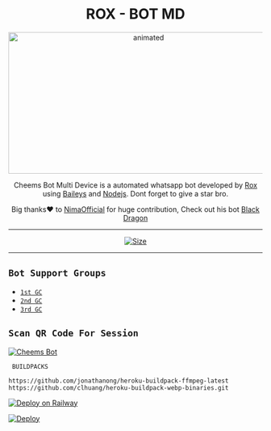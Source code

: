 

<h1 align="center">ROX - BOT MD<br></h1>
<p align="center">
<img src="https://telegra.ph/file/18114dd56b2dde35bc78b.jpg" alt="animated" width="540" height="280" />
</p>

<p align="center">
Cheems Bot Multi Device is a automated whatsapp bot developed by <a href="https://github.com/malikabhishek1/ROX-BOT" target="_blank">Rox</a> using <a href="https://github.com/adiwajshing/Baileys" target="_blank">Baileys</a> and <a href="https://github.com/nodejs" target="_blank">Nodejs</a>. Dont forget to give a star bro.
</p>

<p align="center">
Big thanks❤️ to <a href="https://github.com/nimaofficial" target="_blank">NimaOfficial</a> for huge contribution, Check out his bot <a href="https://github.com/nimaofficial/Black-Dragon" target="_blank">Black Dragon</a>
</p>

---

<p align="center">
<a href="https://www.youtube.com/@MusicNooo"><img title="Size" src="https://telegra.ph/file/bd0bc2e76c8110057a03b.jpg"></a>
</p>

------




## ```Bot Support Groups```

- [`1st GC`]()
- [`2nd GC`]()
- [`3rd GC`]()



## `Scan QR Code For Session`
[![Cheems Bot](https://repl.it/badge/github/quiec/whatsasena)](https://replit.com/@DGXeon/Cheems-Bot-Multi-Device-Qr-Code-Generator?output%20only=1&lite=1#index.js)

 ` BUILDPACKS`

```
https://github.com/jonathanong/heroku-buildpack-ffmpeg-latest
https://github.com/clhuang/heroku-buildpack-webp-binaries.git
```

[![Deploy on Railway](https://railway.app/button.svg)](https://railway.app/new/template?template=https%3A%2F%2Fgithub.com%2FDGXeon%2FCheemsBot-MD6)

[![Deploy](https://www.herokucdn.com/deploy/button.svg)](https://heroku.com/deploy?template=https://github.com/DGXeon/CheemsBot-MD6/)

